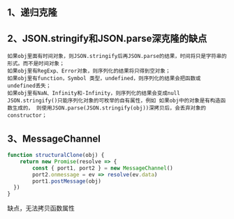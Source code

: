 ## 1、递归克隆

## 2、JSON.stringify和JSON.parse深克隆的缺点

	如果obj里面有时间对象，则JSON.stringify后再JSON.parse的结果，时间将只是字符串的形式。而不是时间对象；
	如果obj里有RegExp、Error对象，则序列化的结果将只得到空对象；
	如果obj里有function，Symbol 类型，undefined，则序列化的结果会把函数或 undefined丢失；
	如果obj里有NaN、Infinity和-Infinity，则序列化的结果会变成null 
	JSON.stringify()只能序列化对象的可枚举的自有属性，例如 如果obj中的对象是有构造函数生成的， 则使用JSON.parse(JSON.stringify(obj))深拷贝后，会丢弃对象的constructor；


## 3、MessageChannel

```js
function structuralClone(obj) {
	return new Promise(resolve => {
		const { port1, port2 } = new MessageChannel()
		port2.onmessage = ev => resolve(ev.data)
		port1.postMessage(obj)
  })
}
```

缺点，无法拷贝函数属性